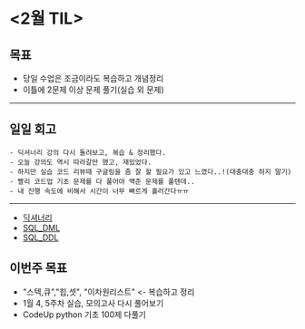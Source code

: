 # <2월 TIL>

## 목표
 - 당일 수업은 조금이라도 복습하고 개념정리
 - 이틀에 2문제 이상 문제 풀기(실습 외 문제)   

---

## 일일 회고
```
- 딕셔너리 강의 다시 돌려보고, 복습 & 정리했다.
- 오늘 강의도 역시 따라갈만 했고, 재밌었다.
- 하지만 실습 코드 리뷰때 구글링을 좀 잘 할 필요가 있고 느꼈다..!(대충대충 하지 말기)
- 빨리 코드업 기초 문제를 다 풀어야 백준 문제를 풀텐데.. 
- 내 진행 속도에 비해서 시간이 너무 빠르게 흘러간다ㅠㅠ
```
---
- [딕셔너리](https://github.com/YooJuHyeon/test1/blob/master/0214/Dictionary.md)
- [SQL_DML](https://github.com/YooJuHyeon/test1/blob/master/0214/SQL_DML.md)
- [SQL_DDL](https://github.com/YooJuHyeon/test1/blob/master/0214/SQL_DDL.md)

## 이번주 목표
- "스텍,큐","힙,셋", "이차원리스트" <- 복습하고 정리
- 1월 4, 5주차 실습, 모의고사 다시 풀어보기
- CodeUp python 기초 100제 다풀기